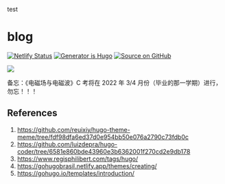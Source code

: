 test

# blog

[![Netlify Status](https://api.netlify.com/api/v1/badges/3a8285ec-358b-49f2-8522-019e64b96377/deploy-status)](https://app.netlify.com/sites/tianheg-blog/deploys)
[![Generator is Hugo](https://img.shields.io/badge/Generator%20is-Hugo-ff4088?&logo=hugo)](https://github.com/gohugoio/hugo)
[![Source on GitHub](https://img.shields.io/badge/Source%20on-GitHub-181717?&logo=github)](https://github.com/tianheg/blog)

<a rel="license" href="https://creativecommons.org/licenses/by-nc-sa/4.0/"><img style="border-width:0" src="https://i.creativecommons.org/l/by-nc-sa/4.0/88x31.png" /></a>

备忘：《电磁场与电磁波》C 考将在 2022 年 3/4 月份（毕业的那一学期）进行，勿忘！！！

## References

1. <https://github.com/reuixiy/hugo-theme-meme/tree/fdf98dfa6ed37d0e954bb50e076a2790c73fdb0c>
2. <https://github.com/luizdepra/hugo-coder/tree/6581e860bde43960e3b6362001f270cd2e9db178>
3. <https://www.regisphilibert.com/tags/hugo/>
4. <https://gohugobrasil.netlify.app/themes/creating/>
5. <https://gohugo.io/templates/introduction/>
